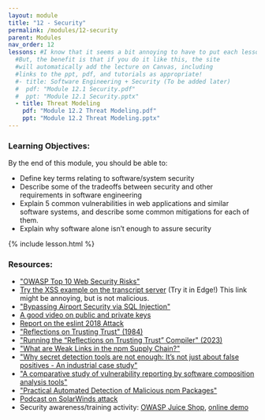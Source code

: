 ```yaml
---
layout: module
title: "12 - Security"
permalink: /modules/12-security
parent: Modules
nav_order: 12 
lessons: #I know that it seems a bit annoying to have to put each lesson in the yaml header like this...
  #But, the benefit is that if you do it like this, the site
  #will automatically add the lecture on Canvas, including
  #links to the ppt, pdf, and tutorials as appropriate!
  #- title: Software Engineering + Security (To be added later)
  #  pdf: "Module 12.1 Security.pdf"
  #  ppt: "Module 12.1 Security.pptx"
  - title: Threat Modeling
    pdf: "Module 12.2 Threat Modeling.pdf"
    ppt: "Module 12.2 Threat Modeling.pptx"
---
```

### Learning Objectives:
By the end of this module, you should be able to:
* Define key terms relating to software/system security
* Describe some of the tradeoffs between security and other requirements in software engineering
* Explain 5 common vulnerabilities in web applications and similar software systems, and describe some common mitigations for each of them.
* Explain why software alone isn’t enough to assure security

{% include lesson.html %}

### Resources:

* ["OWASP Top 10 Web Security Risks"](https://owasp.org/www-project-top-ten/)
* [Try the XSS example on the transcript server](https://rest-example.covey.town/transcripts/%3Ch1%3ECongratulations%21%3C%2Fh1%3E%20You%20are%20the%201000th%20visitor%20to%20the%20transcript%20site%21%20You%20have%20been%20selected%20to%20receive%20a%20free%20iPad.%20To%20claim%20your%20prize%20%3Ca%20href%3D%27https%3A%2F%2Fwww.youtube.com%2Fwatch%3Fv%3DDLzxrzFCyOs%27%3Eclick%20here%21%3C%2Fa%3E%3Cscript%20language%3D%22javascript%22%3Edocument.getRootNode%28%29.body.innerHTML%3D%27%3Ch1%3ECongratulations%21%3C%2Fh1%3EYou%20are%20the%201000th%20visitor%20to%20the%20transcript%20site%21%20You%20have%20been%20selected%20to%20receive%20a%20free%20iPad.%20To%20claim%20your%20prize%20%3Ca%20href%3D%22https%3A%2F%2Fwww.youtube.com%2Fwatch%3Fv%3DDLzxrzFCyOs%22%3Eclick%20here%21%3C%2Fa%3E%27%3Balert%28%27You%20are%20a%20winner%21%27%29%3B%3C%2Fscript%3E) (Try it in Edge!) This link might be annoying, but is not malicious.
* ["Bypassing Airport Security via SQL Injection"](https://ian.sh/tsa)
* [A good video on public and private keys](https://www.youtube.com/watch?v=_zyKvPvh808)
* [Report on the eslint 2018 Attack](https://eslint.org/blog/2018/07/postmortem-for-malicious-package-publishes/)
* ["Reflections on Trusting Trust" (1984)](https://dl.acm.org/doi/pdf/10.1145/358198.358210)
* ["Running the “Reflections on Trusting Trust” Compiler" (2023)](https://research.swtch.com/nih)
* ["What are Weak Links in the npm Supply Chain?"](https://arxiv.org/abs/2112.10165)
* ["Why secret detection tools are not enough: It’s not just about false positives - An industrial case study"](https://link.springer.com/article/10.1007/s10664-021-10109-y)
* ["A comparative study of vulnerability reporting by software composition analysis tools"](https://dl.acm.org/doi/10.1145/3475716.3475769)
* ["Practical Automated Detection of Malicious npm Packages"](https://arxiv.org/abs/2202.13953)
* [Podcast on SolarWinds attack](https://www.theverge.com/2021/1/26/22248631/solarwinds-hack-cybersecurity-us-menn-decoder-podcast)
* Security awareness/training activity: [OWASP Juice Shop](https://owasp.org/www-project-juice-shop/), [online demo](https://juice-shop.herokuapp.com/#/)